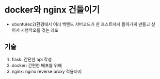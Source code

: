 # docker와 nginx 건들이기

- ubuntu(ec2)환경에서 여러 백엔드 서버코드가 한 호스트에서 돌아가게 만들고 싶어서 시행착오를 겪는 레포

## 기술

1. flask: 간단한 api 작성
2. docker: 간편한 배포를 위해
3. nginx: nginx reverse proxy 적용까지
